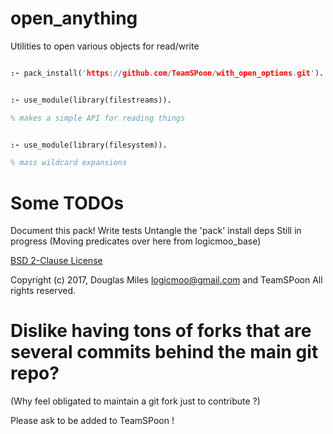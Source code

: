 # open_anything
Utilities to open various objects for read/write

```prolog

:- pack_install('https://github.com/TeamSPoon/with_open_options.git').

```


```prolog

:- use_module(library(filestreams)).

% makes a simple API for reading things

```


```prolog

:- use_module(library(filesystem)).

% mass wildcard expansions

```



# Some TODOs

Document this pack!
Write tests
Untangle the 'pack' install deps
Still in progress (Moving predicates over here from logicmoo_base)


[BSD 2-Clause License](LICENSE.md)

Copyright (c) 2017, 
Douglas Miles <logicmoo@gmail.com> and TeamSPoon
All rights reserved.

# Dislike having tons of forks that are several commits behind the main git repo?

(Why feel obligated to maintain a git fork just to contribute ?)

Please ask to be added to TeamSPoon !


